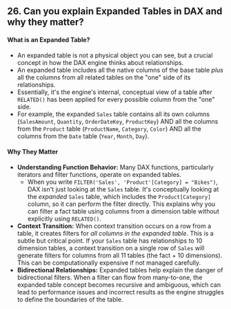 ## 26. Can you explain **Expanded Tables** in DAX and why they matter?

#### What is an Expanded Table?
*   An expanded table is not a physical object you can see, but a crucial concept in how the DAX engine thinks about relationships.
*   An expanded table includes all the native columns of the base table *plus* all the columns from all related tables on the "one" side of its relationships.
*   Essentially, it's the engine's internal, conceptual view of a table after `RELATED()` has been applied for every possible column from the "one" side.
*   For example, the expanded `Sales` table contains all its own columns (`SalesAmount`, `Quantity`, `OrderDateKey`, `ProductKey`) AND all the columns from the `Product` table (`ProductName`, `Category`, `Color`) AND all the columns from the `Date` table (`Year`, `Month`, `Day`).

#### Why They Matter
*   **Understanding Function Behavior:** Many DAX functions, particularly iterators and filter functions, operate on expanded tables.
    *   When you write `FILTER('Sales', 'Product'[Category] = "Bikes")`, DAX isn't just looking at the `Sales` table. It's conceptually looking at the *expanded* `Sales` table, which includes the `Product[Category]` column, so it can perform the filter directly. This explains why you can filter a fact table using columns from a dimension table without explicitly using `RELATED()`.
*   **Context Transition:** When context transition occurs on a row from a table, it creates filters for *all columns in the expanded table*. This is a subtle but critical point. If your `Sales` table has relationships to 10 dimension tables, a context transition on a single row of `Sales` will generate filters for columns from all 11 tables (the fact + 10 dimensions). This can be computationally expensive if not managed carefully.
*   **Bidirectional Relationships:** Expanded tables help explain the danger of bidirectional filters. When a filter can flow from many-to-one, the expanded table concept becomes recursive and ambiguous, which can lead to performance issues and incorrect results as the engine struggles to define the boundaries of the table.
